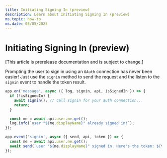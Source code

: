 ```yaml
---
title: Initiating Signing In (preview)
description: Learn about Initiating Signing In (preview)
ms.topic: how-to
ms.date: 05/05/2025
---
```


# Initiating Signing In (preview)

[This article is prerelease documentation and is subject to change.]

Prompting the user to sign in using an `OAuth` connection has
never been easier! Just use the `signin` method to send the request
and the listen to the `signin` event to handle the token result.

<!-- langtabs-start -->
<!-- langtabs-start -->
```typescript
app.on('message', async ({ log, signin, api, isSignedIn }) => {
  if (!isSignedIn) {
    await signin(); // call signin for your auth connection...
    return;
  }

  const me = await api.user.me.get();
  log.info(`user "${me.displayName}" already signed in!`);
});

app.event('signin', async ({ send, api, token }) => {
  const me = await api.user.me.get();
  await send(`user "${me.displayName}" signed in. Here's the token: ${token}`);
});
```
<!-- langtabs-end -->
<!-- langtabs-end -->